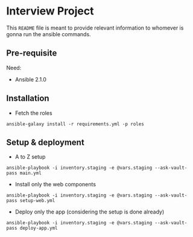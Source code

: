 # Interview Project

This `README` file is meant to provide relevant information to whomever is gonna run the ansible commands. 

## Pre-requisite

Need:

- Ansible 2.1.0

## Installation

- Fetch the roles

```
ansible-galaxy install -r requirements.yml -p roles
```

## Setup & deployment

- A to Z setup

```
ansible-playbook -i inventory.staging -e @vars.staging --ask-vault-pass main.yml
```

- Install only the web components

```
ansible-playbook -i inventory.staging -e @vars.staging --ask-vault-pass setup-web.yml
```

- Deploy only the app (considering the setup is done already)

```
ansible-playbook -i inventory.staging -e @vars.staging --ask-vault-pass deploy-app.yml
```
